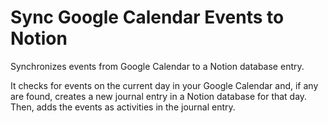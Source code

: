 # Sync Google Calendar Events to Notion
Synchronizes events from Google Calendar to a Notion database entry.

It checks for events on the current day in your Google Calendar and, if any are found, creates a new journal entry in a Notion database for that day. Then, adds the events as activities in the journal entry.
